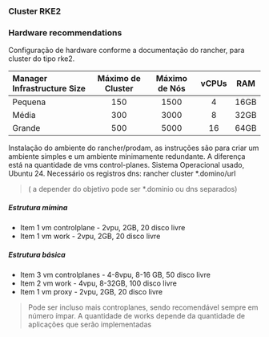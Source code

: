 ### Cluster RKE2

### Hardware recommendations

Configuração de hardware conforme a documentação do rancher, para cluster do tipo rke2.

| Manager Infrastructure Size |  Máximo de Cluster | Máximo de Nós | vCPUs | RAM
|:-|:-:|:-:|:-:|:--:|
| Pequena | 150 | 1500 | 4 | 16GB
| Média | 300 | 3000 | 8 | 32GB
| Grande | 500 | 5000 | 16 | 64GB

Instalação do ambiente do rancher/prodam, as instruções são para criar um ambiente simples e um ambiente minimamente redundante. A diferença está na quantidade de vms control-planes.
Sistema Operacional usado, Ubuntu 24.
Necessário os registros dns:
rancher
cluster
*.domino/url 
>( a depender do objetivo pode ser *.dominio ou dns separados)

##### Estrutura mímina
- Item 1 vm controlplane - 2vpu, 2GB, 20 disco livre
- Item 1 vm work - 2vpu, 2GB, 20 disco livre
##### Estrutura básica
- Item 3 vm controlplanes - 4-8vpu, 8-16 GB, 50 disco livre
- Item 2 vm work - 4vpu, 8-32GB, 100 disco livre
- Item 1 vm proxy - 2vpu, 2GB, 20 disco livre
> Pode ser incluso mais controplanes, sendo recomendável sempre em número ímpar.
>A quantidade de works depende da quantidade de aplicações que serão implementadas